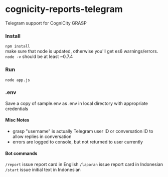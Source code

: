 # cognicity-reports-telegram
Telegram support for CogniCity GRASP

### Install
`npm install`  
make sure that node is updated, otherwise you'll get es6 warnings/errors.  
`node -v` should be at least ~0.7.4  

### Run
`node app.js`

### .env
Save a copy of sample.env as .env in local directory with appropriate credentials

#### Misc Notes
- grasp "username" is actually Telegram user ID or conversation ID to allow replies in conversation
- errors are logged to console, but not returned to user currently

#### Bot commands
`/report` issue report card in English
`/laporan` issue report card in Indonesian
`/start` issue initial text in Indonesian
